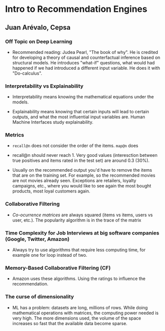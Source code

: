 # Intro to Recommendation Engines

## Juan Arévalo, Cepsa

### Off Topic on Deep Learning

* Recommended reading: Judea Pearl, "The book of why". He is credited for developing a theory of causal and counterfactual inference based on structural models. He introduces "what-if" questions, what would had happened if we had introduced a different input variable. He does it with "Do-calculus".

### Interpretability vs Explainability

* Interpretability means knowing the mathematical equations under the models. 

* Explainability means knowing that certain inputs will lead to certain outputs, and what the most influential input variables are. Human Machine Interfaces study explainability.

### Metrics

* ```recall@n``` does not consider the order of the items. ```map@n``` does

* recall@n should never reach 1. Very good values (interesction between true positives and items rated in the test set) are around 0.3 (30%).

* Usually on the recommended output you'd have to remove the items that are on the training set. For example, so the recommended movies are not movies already seen. Exceptions are retailers, loyalty campaigns, etc., where you would like to see again the most bought products, most loyal customers again.

### Collaborative Filtering

* *Co-ocurrence matrices* are always squared (items vs items, users vs user, etc.). The popularity algorithm is in the trace of the matrix

### Time Complexity for Job Interviews at big software companies (Google, Twitter, Amazon)

* Always try to use algorithms that require less computing time, for example one for loop instead of two.

### Memory-Based Collaborative Filtering (CF)

* Amazon uses these algorithms. Using the ratings to influence the recommendation.

### The curse of dimensionality

* ML has a problem: datasets are long, millions of rows. While doing mathematical operations with matrices, the computing power needed is very high. The more dimensions used, the volume of the space increases so fast that the available data become sparse.

